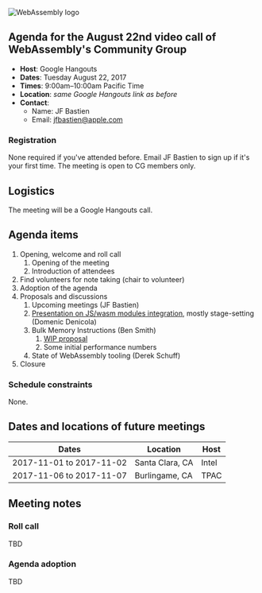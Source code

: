 ![WebAssembly logo](/images/WebAssembly.png)

## Agenda for the August 22nd video call of WebAssembly's Community Group

- **Host**: Google Hangouts
- **Dates**: Tuesday August 22, 2017
- **Times**: 9:00am–10:00am Pacific Time
- **Location**: *same Google Hangouts link as before*
- **Contact**:
    - Name: JF Bastien
    - Email: jfbastien@apple.com

### Registration

None required if you've attended before. Email JF Bastien to sign up if it's
your first time. The meeting is open to CG members only.

## Logistics

The meeting will be a Google Hangouts call.

## Agenda items

1. Opening, welcome and roll call
    1. Opening of the meeting
    1. Introduction of attendees
1. Find volunteers for note taking (chair to volunteer)
1. Adoption of the agenda
1. Proposals and discussions
    1. Upcoming meetings (JF Bastien)
    1. [Presentation on JS/wasm modules integration](https://docs.google.com/presentation/d/11tHsNh2U9oEJD4lvV7XX2M22JnyeyyCHj1ncmspXjBU/edit?usp=sharing), mostly stage-setting (Domenic Denicola)
    1. Bulk Memory Instructions (Ben Smith)
        1. [WIP proposal](https://gist.github.com/binji/acc43b94c0a747e51dfafa1b5b099c9a)
        1. Some initial performance numbers
    1. State of WebAssembly tooling (Derek Schuff)
1. Closure

### Schedule constraints

None.

## Dates and locations of future meetings

| Dates                    | Location          | Host       |
|--------------------------|-------------------|------------|
| 2017-11-01 to 2017-11-02 | Santa Clara, CA   | Intel      |
| 2017-11-06 to 2017-11-07 | Burlingame, CA    | TPAC       |

## Meeting notes

### Roll call

TBD

### Agenda adoption

TBD
